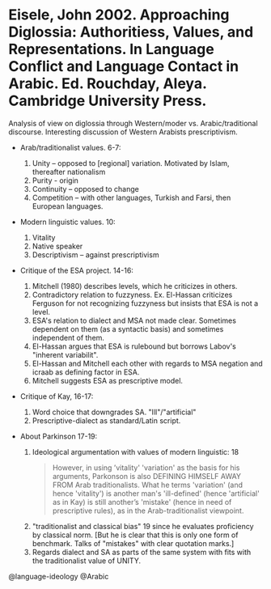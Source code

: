 # Eisele, John 2002. Approaching Diglossia: Authoritiess, Values, and Representations. In Language Conflict and Language Contact in Arabic. Ed. Rouchday, Aleya. Cambridge University Press.

Analysis of view on diglossia through Western/moder vs. Arabic/traditional discourse. Interesting discussion of Western Arabists prescriptivism.

- Arab/traditionalist values. 6-7:
    1. Unity – opposed to [regional] variation. Motivated by Islam, thereafter nationalism
    2. Purity - origin
    3. Continuity – opposed to change
    4. Competition – with other languages, Turkish and Farsi, then European languages.

- Modern linguistic values. 10:
    1. Vitality
    2. Native speaker
    3. Descriptivism – against prescriptivism

- Critique of the ESA project. 14-16:
    1. Mitchell (1980) describes levels, which he criticizes in others.
    2. Contradictory relation to fuzzyness. Ex. El-Hassan criticizes Ferguson for not recognizing fuzzyness but insists that ESA is not a level. 
    3. ESA's relation to dialect and MSA not made clear. Sometimes dependent on them (as a syntactic basis) and sometimes independent of them.
    4. El-Hassan argues that ESA is rulebound but borrows Labov's "inherent variabilit".
    5. El-Hassan and Mitchell each other with regards to MSA negation and icraab as defining factor in ESA.
    6. Mitchell suggests ESA as prescriptive model. 

- Critique of Kay, 16-17:
    1. Word choice that downgrades SA. "Ill"/"artificial"
    2. Prescriptive-dialect as standard/Latin script.

- About Parkinson 17-19:
    1. Ideological argumentation with values of modern linguistic: 18
        > However, in using ’vitality'  'variation' as the basis for his arguments, Parkonson is also DEFINING HIMSELF AWAY FROM Arab traditionalists. What he terms 'variation' (and hence 'vitality') is another man's 'ill-defined' (hence 'artificial' as in Kay) is still another’s 'mistake' (hence in need of prescriptive rules), as in the Arab-traditionalist viewpoint.
    2. "traditionalist and classical bias" 19 since he evaluates proficiency by classical norm. [But he is clear that this is only one form of benchmark. Talks of "mistakes" with clear quotation marks.]
    3. Regards dialect and SA as parts of the same system with fits with the traditionalist value of UNITY.

@language-ideology
@Arabic
